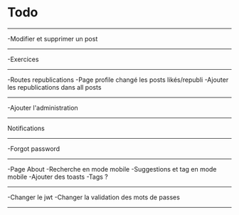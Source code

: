 # Todo

---

-Modifier et supprimer un post

---

-Exercices

---

-Routes republications
-Page profile changé les posts likés/republi
-Ajouter les republications dans all posts

---

-Ajouter l'administration

---

Notifications

---

-Forgot password

---

-Page About
-Recherche en mode mobile
-Suggestions et tag en mode mobile
-Ajouter des toasts
-Tags ?

---

-Changer le jwt
-Changer la validation des mots de passes

---
